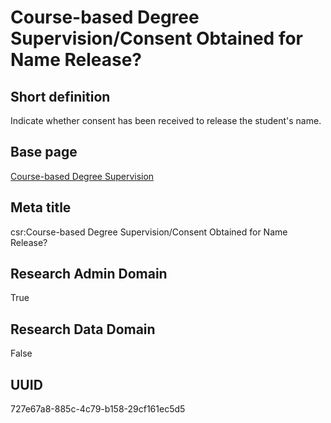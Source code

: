 # Course-based Degree Supervision/Consent Obtained for Name Release?
## Short definition
Indicate whether consent has been received to release the student's name.
## Base page
[Course-based Degree Supervision](../../Objects/Course-based%20Degree%20Supervision.md)
## Meta title
csr:Course-based Degree Supervision/Consent Obtained for Name Release?
## Research Admin Domain
True
## Research Data Domain
False
## UUID
727e67a8-885c-4c79-b158-29cf161ec5d5
